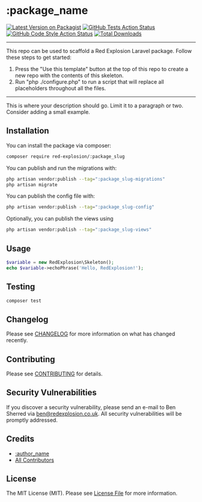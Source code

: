 # :package_name

[![Latest Version on Packagist](https://img.shields.io/packagist/v/red-explosion/:package_slug.svg?style=flat-square)](https://packagist.org/packages/red-explosion/:package_slug)
[![GitHub Tests Action Status](https://img.shields.io/github/actions/workflow/status/red-explosion/:package_slug/tests.yml?branch=main&label=tests&style=flat-square)](https://github.com/red-explosion/:package_slug/actions/workflows/tests.yaml?query=branch:main)
[![GitHub Code Style Action Status](https://img.shields.io/github/actions/workflow/status/red-explosion/:package_slug/coding-standards.yml?label=code%20style&style=flat-square)](https://github.com/red-explosion/:package_slug/actions/workflows/coding-standards.yml?query=branch:main)
[![Total Downloads](https://img.shields.io/packagist/dt/red-explosion/:package_slug.svg?style=flat-square)](https://packagist.org/packages/red-explosion/:package_slug)
<!--delete-->
---
This repo can be used to scaffold a Red Explosion Laravel package. Follow these steps to get started:

1. Press the "Use this template" button at the top of this repo to create a new repo with the contents of this skeleton.
2. Run "php ./configure.php" to run a script that will replace all placeholders throughout all the files.
---
<!--/delete-->
This is where your description should go. Limit it to a paragraph or two. Consider adding a small example.

## Installation

You can install the package via composer:

```bash
composer require red-explosion/:package_slug
```

You can publish and run the migrations with:

```bash
php artisan vendor:publish --tag=":package_slug-migrations"
php artisan migrate
```

You can publish the config file with:

```bash
php artisan vendor:publish --tag=":package_slug-config"
```

Optionally, you can publish the views using

```bash
php artisan vendor:publish --tag=":package_slug-views"
```

## Usage

```php
$variable = new RedExplosion\Skeleton();
echo $variable->echoPhrase('Hello, RedExplosion!');
```

## Testing

```bash
composer test
```

## Changelog

Please see [CHANGELOG](CHANGELOG.md) for more information on what has changed recently.

## Contributing

Please see [CONTRIBUTING](CONTRIBUTING.md) for details.

## Security Vulnerabilities

If you discover a security vulnerability, please send an e-mail to Ben Sherred via ben@redexplosion.co.uk. All security
vulnerabilities will be promptly addressed.

## Credits

- [:author_name](https://github.com/:author_username)
- [All Contributors](../../contributors)

## License

The MIT License (MIT). Please see [License File](LICENSE.md) for more information.

